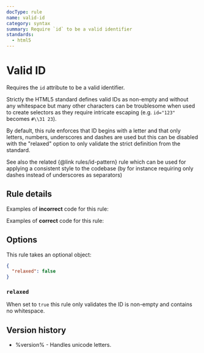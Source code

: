 ```yaml
---
docType: rule
name: valid-id
category: syntax
summary: Require `id` to be a valid identifier
standards:
  - html5
---
```


# Valid ID

Requires the `id` attribute to be a valid identifier.

Strictly the HTML5 standard defines valid IDs as non-empty and without any whitespace but many other characters can be troublesome when used to create selectors as they require intricate escaping (e.g. `id="123"` becomes `#\\31 23`).

By default, this rule enforces that ID begins with a letter and that only letters, numbers, underscores and dashes are used but this can be disabled with the "relaxed" option to only validate the strict definition from the standard.

See also the related {@link rules/id-pattern} rule which can be used for applying a consistent style to the codebase (by for instance requiring only dashes instead of underscores as separators)

## Rule details

Examples of **incorrect** code for this rule:

<validate name="incorrect" rules="valid-id">
    <p id=""></p>
    <p id="foo bar"></p>
    <p id="123"></p>
</validate>

Examples of **correct** code for this rule:

<validate name="correct" rules="valid-id">
    <p id="foo-123"></p>
</validate>

## Options

This rule takes an optional object:

```json
{
  "relaxed": false
}
```

### `relaxed`

When set to `true` this rule only validates the ID is non-empty and contains no whitespace.

<validate name="relaxed" rules="valid-id" valid-id='{"relaxed": true}'>
    <p id="123"></p>
    <p id="#foo[bar]"></p>
</validate>

## Version history

- %version% - Handles unicode letters.
